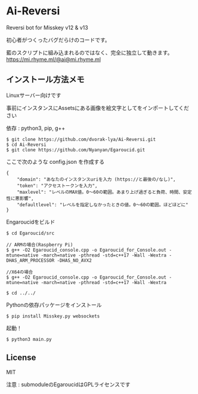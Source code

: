 # Ai-Reversi

Reversi bot for Misskey v12 &amp; v13

初心者がつくったバグだらけのコードです。

藍のスクリプトに組み込まれるのではなく、完全に独立して動きます。https://mi.rhyme.ml/@ai@mi.rhyme.ml

## インストール方法メモ

Linuxサーバー向けです

事前にインスタンスにAssetsにある画像を絵文字としてをインポートしてください

依存 : python3, pip, g++

```
$ git clone https://github.com/dvorak-lya/Ai-Reversi.git
$ cd Ai-Reversi
$ git clone https://github.com/Nyanyan/Egaroucid.git

```

ここで次のような config.json を作成する

```
{
	"domain": "あなたのインスタンスuriを入力 (https://と最後の/なし)",
	"token": "アクセストークンを入力",
	"maxlevel": "レベルのMAX値。0〜60の範囲。あまり上げ過ぎると負荷、時間、安定性に悪影響",
	"defaultlevel": "レベルを指定しなかったときの値。0〜60の範囲。ほどほどに"
}
```

Engaroucidをビルド

```
$ cd Egaroucid/src

// ARMの場合(Raspberry Pi)
$ g++ -O2 Egaroucid_console.cpp -o Egaroucid_for_Console.out -mtune=native -march=native -pthread -std=c++17 -Wall -Wextra -DHAS_ARM_PROCESSOR -DHAS_NO_AVX2

//X64の場合
$ g++ -O2 Egaroucid_console.cpp -o Egaroucid_for_Console.out -mtune=native -march=native -pthread -std=c++17 -Wall -Wextra

$ cd ../../
```

Pythonの依存パッケージをインストール

```
$ pip install Misskey.py websockets
```

起動！

```
$ python3 main.py
```

## License

MIT

注意 : submoduleのEgaroucidはGPLライセンスです
